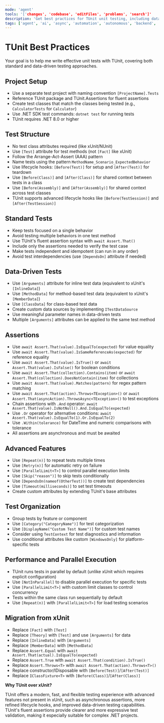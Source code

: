```yaml
---
mode: 'agent'
tools: '['changes', 'codebase', 'editFiles', 'problems', 'search']'
description: 'Get best practices for TUnit unit testing, including data-driven tests'
tags: ['agent', 'ai', 'async', 'automation', 'autonomous', 'backend', 'c#', 'concurrency', 'dotnet', 'go', 'machine-learning', 'nunit', 'optimization', 'performance', 'prompt', 'task', 'testing', 'tunit', 'xunit']
---
```


# TUnit Best Practices

Your goal is to help me write effective unit tests with TUnit, covering both standard and data-driven testing approaches.

## Project Setup

- Use a separate test project with naming convention `[ProjectName].Tests`
- Reference TUnit package and TUnit.Assertions for fluent assertions
- Create test classes that match the classes being tested (e.g., `CalculatorTests` for `Calculator`)
- Use .NET SDK test commands: `dotnet test` for running tests
- TUnit requires .NET 8.0 or higher

## Test Structure

- No test class attributes required (like xUnit/NUnit)
- Use `[Test]` attribute for test methods (not `[Fact]` like xUnit)
- Follow the Arrange-Act-Assert (AAA) pattern
- Name tests using the pattern `MethodName_Scenario_ExpectedBehavior`
- Use lifecycle hooks: `[Before(Test)]` for setup and `[After(Test)]` for teardown
- Use `[Before(Class)]` and `[After(Class)]` for shared context between tests in a class
- Use `[Before(Assembly)]` and `[After(Assembly)]` for shared context across test classes
- TUnit supports advanced lifecycle hooks like `[Before(TestSession)]` and `[After(TestSession)]`

## Standard Tests

- Keep tests focused on a single behavior
- Avoid testing multiple behaviors in one test method
- Use TUnit's fluent assertion syntax with `await Assert.That()`
- Include only the assertions needed to verify the test case
- Make tests independent and idempotent (can run in any order)
- Avoid test interdependencies (use `[DependsOn]` attribute if needed)

## Data-Driven Tests

- Use `[Arguments]` attribute for inline test data (equivalent to xUnit's `[InlineData]`)
- Use `[MethodData]` for method-based test data (equivalent to xUnit's `[MemberData]`)
- Use `[ClassData]` for class-based test data
- Create custom data sources by implementing `ITestDataSource`
- Use meaningful parameter names in data-driven tests
- Multiple `[Arguments]` attributes can be applied to the same test method

## Assertions

- Use `await Assert.That(value).IsEqualTo(expected)` for value equality
- Use `await Assert.That(value).IsSameReferenceAs(expected)` for reference equality
- Use `await Assert.That(value).IsTrue()` or `await Assert.That(value).IsFalse()` for boolean conditions
- Use `await Assert.That(collection).Contains(item)` or `await Assert.That(collection).DoesNotContain(item)` for collections
- Use `await Assert.That(value).Matches(pattern)` for regex pattern matching
- Use `await Assert.That(action).Throws<TException>()` or `await Assert.That(asyncAction).ThrowsAsync<TException>()` to test exceptions
- Chain assertions with `.And` operator: `await Assert.That(value).IsNotNull().And.IsEqualTo(expected)`
- Use `.Or` operator for alternative conditions: `await Assert.That(value).IsEqualTo(1).Or.IsEqualTo(2)`
- Use `.Within(tolerance)` for DateTime and numeric comparisons with tolerance
- All assertions are asynchronous and must be awaited

## Advanced Features

- Use `[Repeat(n)]` to repeat tests multiple times
- Use `[Retry(n)]` for automatic retry on failure
- Use `[ParallelLimit<T>]` to control parallel execution limits
- Use `[Skip("reason")]` to skip tests conditionally
- Use `[DependsOn(nameof(OtherTest))]` to create test dependencies
- Use `[Timeout(milliseconds)]` to set test timeouts
- Create custom attributes by extending TUnit's base attributes

## Test Organization

- Group tests by feature or component
- Use `[Category("CategoryName")]` for test categorization
- Use `[DisplayName("Custom Test Name")]` for custom test names
- Consider using `TestContext` for test diagnostics and information
- Use conditional attributes like custom `[WindowsOnly]` for platform-specific tests

## Performance and Parallel Execution

- TUnit runs tests in parallel by default (unlike xUnit which requires explicit configuration)
- Use `[NotInParallel]` to disable parallel execution for specific tests
- Use `[ParallelLimit<T>]` with custom limit classes to control concurrency
- Tests within the same class run sequentially by default
- Use `[Repeat(n)]` with `[ParallelLimit<T>]` for load testing scenarios

## Migration from xUnit

- Replace `[Fact]` with `[Test]`
- Replace `[Theory]` with `[Test]` and use `[Arguments]` for data
- Replace `[InlineData]` with `[Arguments]`
- Replace `[MemberData]` with `[MethodData]`
- Replace `Assert.Equal` with `await Assert.That(actual).IsEqualTo(expected)`
- Replace `Assert.True` with `await Assert.That(condition).IsTrue()`
- Replace `Assert.Throws<T>` with `await Assert.That(action).Throws<T>()`
- Replace constructor/IDisposable with `[Before(Test)]`/`[After(Test)]`
- Replace `IClassFixture<T>` with `[Before(Class)]`/`[After(Class)]`

**Why TUnit over xUnit?**

TUnit offers a modern, fast, and flexible testing experience with advanced features not present in xUnit, such as asynchronous assertions, more refined lifecycle hooks, and improved data-driven testing capabilities. TUnit's fluent assertions provide clearer and more expressive test validation, making it especially suitable for complex .NET projects.